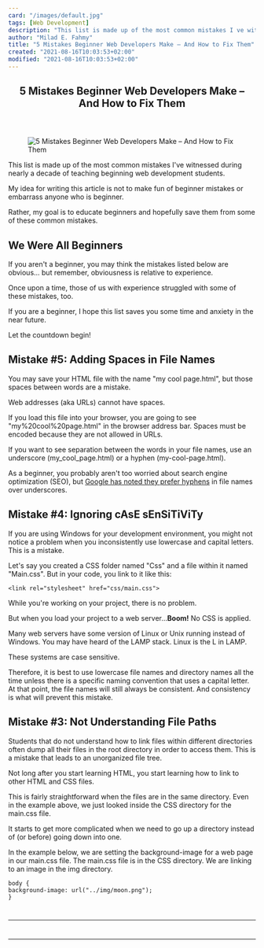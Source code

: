 ```yaml
---
card: "/images/default.jpg"
tags: [Web Development]
description: "This list is made up of the most common mistakes I ve witness"
author: "Milad E. Fahmy"
title: "5 Mistakes Beginner Web Developers Make – And How to Fix Them"
created: "2021-08-16T10:03:53+02:00"
modified: "2021-08-16T10:03:53+02:00"
---
```

<div class="site-wrapper">
<main id="site-main" class="site-main outer">
<div class="inner">
<article class="post-full post tag-web-development tag-self-improvement tag-beginners-guide tag-lessons-learned tag-programming tag-coding ">
<header class="post-full-header">
<h1 class="post-full-title">5 Mistakes Beginner Web Developers Make – And How to Fix Them</h1>
</header>
<figure class="post-full-image">
<picture>
<source media="(max-width: 700px)" sizes="1px" srcset="data:image/gif;base64,R0lGODlhAQABAIAAAAAAAP///yH5BAEAAAAALAAAAAABAAEAAAIBRAA7 1w">
<source media="(min-width: 701px)" sizes="(max-width: 800px) 400px,
(max-width: 1170px) 700px,
1400px" srcset="/news/content/images/size/w300/2021/04/varvara-grabova-NCSARCecw4U-unsplash-1.jpg 300w,
/news/content/images/size/w600/2021/04/varvara-grabova-NCSARCecw4U-unsplash-1.jpg 600w,
/news/content/images/size/w1000/2021/04/varvara-grabova-NCSARCecw4U-unsplash-1.jpg 1000w,
/news/content/images/size/w2000/2021/04/varvara-grabova-NCSARCecw4U-unsplash-1.jpg 2000w">
<img onerror="this.style.display='none'" src="/news/content/images/size/w2000/2021/04/varvara-grabova-NCSARCecw4U-unsplash-1.jpg" alt="5 Mistakes Beginner Web Developers Make – And How to Fix Them">
</picture>
</figure>
<section class="post-full-content">
<div class="post-content">
<p>This list is made up of the most common mistakes I've witnessed during nearly a decade of teaching beginning web development students.</p><p>My idea for writing this article is not to make fun of beginner mistakes or embarrass anyone who is beginner.</p><p>Rather, my goal is to educate beginners and hopefully save them from some of these common mistakes.</p><h2 id="we-were-all-beginners">We Were All Beginners</h2><p>If you aren't a beginner, you may think the mistakes listed below are obvious... but remember, obviousness is relative to experience.</p><p>Once upon a time, those of us with experience struggled with some of these mistakes, too.</p><p>If you are a beginner, I hope this list saves you some time and anxiety in the near future.</p><p>Let the countdown begin!</p><h2 id="mistake-5-adding-spaces-in-file-names">Mistake #5: Adding Spaces in File Names</h2><p>You may save your HTML file with the name "my cool page.html", but those spaces between words are a mistake.</p><p>Web addresses (aka URLs) cannot have spaces.</p><p>If you load this file into your browser, you are going to see "my%20cool%20page.html" in the browser address bar. Spaces must be encoded because they are not allowed in URLs.</p><p>If you want to see separation between the words in your file names, use an underscore (my_cool_page.html) or a hyphen (my-cool-page.html).</p><p>As a beginner, you probably aren't too worried about search engine optimization (SEO), but <a href="https://developers.google.com/search/docs/advanced/guidelines/url-structure">Google has noted they prefer hyphens</a> in file names over underscores.</p><h2 id="mistake-4-ignoring-case-sensitivity">Mistake #4: Ignoring cAsE sEnSiTiViTy</h2><p>If you are using Windows for your development environment, you might not notice a problem when you inconsistently use lowercase and capital letters. This is a mistake.</p><p>Let's say you created a CSS folder named "Css" and a file within it named "Main.css". But in your code, you link to it like this:</p><pre><code>&lt;link rel="stylesheet" href="css/main.css"&gt;
</code></pre><p>While you're working on your project, there is no problem.</p><p>But when you load your project to a web server...<strong>Boom!</strong> No CSS is applied.</p><p>Many web servers have some version of Linux or Unix running instead of Windows. You may have heard of the LAMP stack. Linux is the L in LAMP.</p><p>These systems are case sensitive.</p><p>Therefore, it is best to use lowercase file names and directory names all the time unless there is a specific naming convention that uses a capital letter. At that point, the file names will still always be consistent. And consistency is what will prevent this mistake.</p><h2 id="mistake-3-not-understanding-file-paths">Mistake #3: Not Understanding File Paths</h2><p>Students that do not understand how to link files within different directories often dump all their files in the root directory in order to access them. This is a mistake that leads to an unorganized file tree.</p><p>Not long after you start learning HTML, you start learning how to link to other HTML and CSS files.</p><p>This is fairly straightforward when the files are in the same directory. Even in the example above, we just looked inside the CSS directory for the main.css file.</p><p>It starts to get more complicated when we need to go up a directory instead of (or before) going down into one.</p><p>In the example below, we are setting the background-image for a web page in our main.css file. The main.css file is in the CSS directory. We are linking to an image in the img directory.</p><pre><code>body {
background-image: url("../img/moon.png");
}
</div>
<hr>
<hr>
</section>
</article>
</div>
</main>
</div>
<!-- Google Tag Manager (noscript) -->
<!-- End Google Tag Manager (noscript) -->
